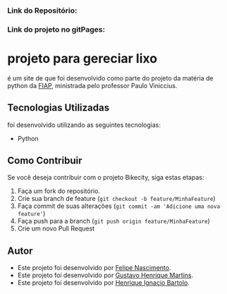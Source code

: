 ### Link do Repositório: 
### Link do projeto no gitPages:


# projeto para gereciar lixo

 é um site de que foi desenvolvido como parte do projeto da matéria de python da [FIAP](https://www.fiap.com.br/), ministrada pelo professor Paulo Viniccius.


## Tecnologias Utilizadas

foi desenvolvido utilizando as seguintes tecnologias:

- Python

## Como Contribuir

Se você deseja contribuir com o projeto Bikecity, siga estas etapas:

1. Faça um fork do repositório.
2. Crie sua branch de feature (`git checkout -b feature/MinhaFeature`)
3. Faça commit de suas alterações (`git commit -am 'Adicione uma nova feature'`)
4. Faça push para a branch (`git push origin feature/MinhaFeature`)
5. Crie um novo Pull Request

## Autor

- Este projeto foi desenvolvido por [Felipe Nascimento](https://github.com/felipe3103).
- Este projeto foi desenvolvido por [Gustavo Henrique Martins](https://github.com/gustavo190805).
- Este projeto foi desenvolvido por [Henrique Ignacio Bartolo](https://github.com/henriqueignacio).

